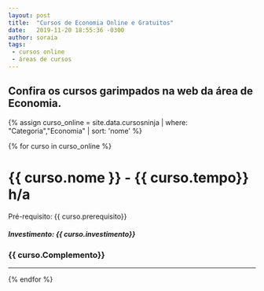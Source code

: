 ```yaml
---
layout: post
title:  "Cursos de Economia Online e Gratuitos"
date:   2019-11-20 18:55:36 -0300
author: soraia
tags: 
 - cursos online
 - áreas de cursos
---
```



## Confira os cursos garimpados na web da área de Economia.

 {% assign curso_online = site.data.cursosninja | where: "Categoria","Economia" | sort: 'nome'  %}

{% for curso in curso_online %}
<h1 class="post-title">{{ curso.nome }} - {{ curso.tempo}} h/a</h1>

<p>Pré-requisito: {{ curso.prerequisito}}</p>

<h5>Investimento: {{ curso.investimento}}</h5>
<h3>{{ curso.Complemento}}</h3>
<hr>

 {% endfor %}      
